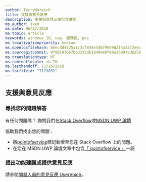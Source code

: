 ```yaml
---
author: TerryWarwick
title: 支援與意見反應
description: 支援和意見反應包含檔案
ms.author: jken
ms.date: 06/12/2018
ms.topic: article
keywords: windows 10, uwp, 服務點, pos
ms.localizationpriority: medium
ms.openlocfilehash: 6decdd4325a1c3cf854e340799b9d2f4a3272e6c
ms.sourcegitcommit: 9f8010fe67bb3372db1840de9f0be36097ed6258
ms.translationtype: MT
ms.contentlocale: zh-TW
ms.lasthandoff: 11/16/2018
ms.locfileid: "7129852"
---
```

## <a name="support-and-feedback"></a>支援與意見反應

### <a name="find-answers-to-your-questions"></a>尋找您的問題解答

有任何問題嗎？ 詢問我們在[Stack Overflow](https://aka.ms/pos-stackoverflow)或[MSDN UWP 論壇](https://aka.ms/pos-msdn-uwpforum)

協助我們找出您的問題：
- 將[pointofservice](https://aka.ms/pos-stackoverflow)標記新增至您在 Stack Overflow 上的問題。 
- 在您在 MSDN UWP 論壇文章中包含[「 pointofservice 」](https://aka.ms/pos-msdn-uwpforum)一詞

### <a name="make-feature-suggestions-or-give-feedback"></a>提出功能建議或提供意見反應
請參閱[開發人員的意見反應 UserVoice](https://wpdev.uservoice.com/forums/110705-universal-windows-platform?category_id=202594)。